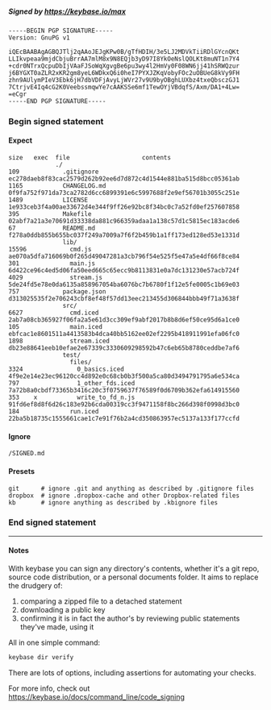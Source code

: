 ##### Signed by https://keybase.io/max
```
-----BEGIN PGP SIGNATURE-----
Version: GnuPG v1

iQEcBAABAgAGBQJTlj2qAAoJEJgKPw0B/gTfHDIH/3e5LJ2MDVkTiiRDlGYcnQKt
LLIkvpeaa9mjdCbjuBrrAA7mlM8x9N8EQjb3yD97I8YkOeNslQOLKt8muNT1n7Y4
+cdr0NTrxQcpuDbIjVAaFJSoWqXgvgBe6pu3wy4l2HmVy0F08WN6jj41hSRWQzur
j6BYGXT0aZLR2xKR2gm8yeL6WDkxQ6i0heI7PYXJZKqVobyFOc2uOBUeG8kVy9FH
zhn9AUlymPIeV3Ebk6jH7dbVDFjAvyLjWVr27v9U9byOBghLUXbz4txeQbsczGJ1
7CtrjvE4Iq4cG2K0VeebssmqwYe7cAAKSSe6mf1TewOYjVBdqfS/Axm/DA1+4Lw=
=eCgr
-----END PGP SIGNATURE-----

```

<!-- END SIGNATURES -->

### Begin signed statement 

#### Expect

```
size   exec  file                    contents                                                        
             ./                                                                                      
109            .gitignore            ec278daeb8f83cac2579d262b92ee6d7d872c4d1544e881ba515d8bcc05361ab
1165           CHANGELOG.md          0f9fa752f971da73ca2782d6cc6899391e6c5997688f2e9ef56701b3055c251e
1489           LICENSE               1e933ceb3f4a00ae33672d4e344f9ff26e92bc8f34bc0c7a52fd0ef257607858
395            Makefile              02abf7a21a3e70691d33338da881c966359adaa1a138c57d1c5815ec183acde6
67             README.md             f278a0ddb855b655bc037f249a7009a7f6f2b459b1a1ff173ed128ed53e1331d
               lib/                                                                                  
15596            cmd.js              ae070a5dfa716069b0f265d49047281a3cb796f54e525f5e47a5e4df66f8ce84
301              main.js             6d422ce96c4ed5d06fa50eed665c65ecc9b8113831e0a7dc131230e57acb724f
4029             stream.js           5de24fd5e78e0da6135a858967054ba6076bc7b6780f1f12e5fe0005c1b69e03
757            package.json          d313025535f2e706243cbf8ef48f57dd13eec213455d306844bbb49f71a3638f
               src/                                                                                  
6627             cmd.iced            2ab7a08cb365927f06fa2a5e61d3cc309ef9abf2017b8b8d6ef50ce95d6a1ce0
105              main.iced           ebfcac1e8601511a4413583b4dca40bb5162ee02ef2295b418911991efa06fc0
1898             stream.iced         db23e88641eeb10efae2e67339c3330609298592b47c6eb65b8780ceddbe7af6
               test/                                                                                 
                 files/                                                                              
3324               0_basics.iced     4f9e2e14e23ec96120cc4d892e0c68cb0b3f500a5ca80d3494791795a6e534ca
797                1_other_fds.iced  7a72b8a0cbdf73365b3416c20c3f0759637f76589f0d6709b362efa614915560
353    x           write_to_fd_n.js  91fd6ef8d8f6d26c183e92b6cda00319cc3f9471158f8bc266d398f0998d3bc0
184              run.iced            22ba5b18735c1555661cae1c7e91f76b2a4cd350863957ec5137a133f177ccfd
```

#### Ignore

```
/SIGNED.md
```

#### Presets

```
git      # ignore .git and anything as described by .gitignore files
dropbox  # ignore .dropbox-cache and other Dropbox-related files    
kb       # ignore anything as described by .kbignore files          
```

<!-- summarize version = 0.0.9 -->

### End signed statement

<hr>

#### Notes

With keybase you can sign any directory's contents, whether it's a git repo,
source code distribution, or a personal documents folder. It aims to replace the drudgery of:

  1. comparing a zipped file to a detached statement
  2. downloading a public key
  3. confirming it is in fact the author's by reviewing public statements they've made, using it

All in one simple command:

```bash
keybase dir verify
```

There are lots of options, including assertions for automating your checks.

For more info, check out https://keybase.io/docs/command_line/code_signing